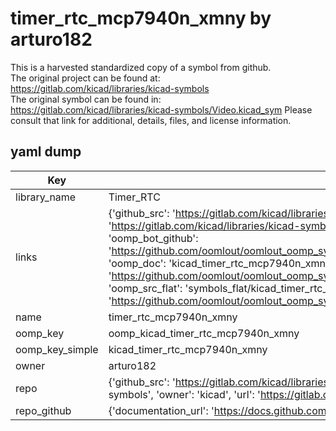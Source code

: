 # timer_rtc_mcp7940n_xmny by arturo182  
This is a harvested standardized copy of a symbol from github.  
The original project can be found at:  
https://gitlab.com/kicad/libraries/kicad-symbols  
The original symbol can be found in:
https://gitlab.com/kicad/libraries/kicad-symbols/Video.kicad_sym
Please consult that link for additional, details, files, and license information.  
## yaml dump  
| Key | Value |  
| --- | --- |  
| library_name | Timer_RTC |  
| links | {'github_src': 'https://gitlab.com/kicad/libraries/kicad-symbols/Video.kicad_sym', 'github_src_repo': 'https://gitlab.com/kicad/libraries/kicad-symbols', 'oomp_bot': 'kicad_timer_rtc_mcp7940n_xmny/working', 'oomp_bot_github': 'https://github.com/oomlout/oomlout_oomp_symbol_bot/tree/main/kicad_timer_rtc_mcp7940n_xmny/working', 'oomp_doc': 'kicad_timer_rtc_mcp7940n_xmny/working', 'oomp_doc_github': 'https://github.com/oomlout/oomlout_oomp_symbol_doc/tree/main/kicad_timer_rtc_mcp7940n_xmny/working', 'oomp_src_flat': 'symbols_flat/kicad_timer_rtc_mcp7940n_xmny/working', 'oomp_src_flat_github': 'https://github.com/oomlout/oomlout_oomp_symbol_src/tree/main/kicad_timer_rtc_mcp7940n_xmny/working'} |  
| name | timer_rtc_mcp7940n_xmny |  
| oomp_key | oomp_kicad_timer_rtc_mcp7940n_xmny |  
| oomp_key_simple | kicad_timer_rtc_mcp7940n_xmny |  
| owner | arturo182 |  
| repo | {'github_src': 'https://gitlab.com/kicad/libraries/kicad-symbols/Video.kicad_sym', 'name': 'libraries/kicad-symbols', 'owner': 'kicad', 'url': 'https://gitlab.com/kicad/libraries/kicad-symbols'} |  
| repo_github | {'documentation_url': 'https://docs.github.com/rest/repos/repos#get-a-repository', 'message': 'Not Found'} |  

